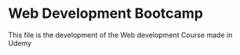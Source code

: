 # Web Development Bootcamp
This file is the development of the Web development Course made in Udemy

